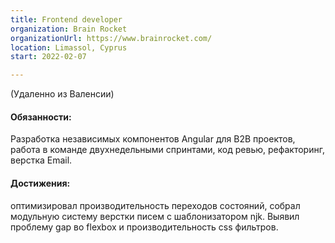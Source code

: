 ```yaml
---
title: Frontend developer
organization: Brain Rocket
organizationUrl: https://www.brainrocket.com/
location: Limassol, Cyprus
start: 2022-02-07

---
```

(Удаленно из Валенсии)

#### Обязанности:

Разработка независимых компонентов Angular для B2B проектов, работа в команде двухнедельными спринтами, код ревью, рефакторинг, верстка Email.

#### Достижения:

оптимизировал производительность переходов состояний, собрал модульную систему верстки писем с шаблонизатором njk. Выявил проблему gap во flexbox и производительность css фильтров.  
